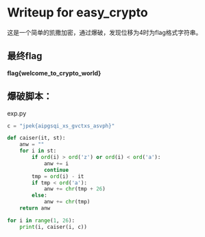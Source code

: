 # Writeup for easy_crypto
这是一个简单的凯撒加密，通过爆破，发现位移为4时为flag格式字符串。
## 最终flag
**flag{welcome_to_crypto_world}**

## 爆破脚本：

exp.py
```python
c = "jpek{aipgsqi_xs_gvctxs_asvph}"

def caiser(it, st):
    anw = ""
    for i in st:
        if ord(i) > ord('z') or ord(i) < ord('a'):
            anw += i
            continue
        tmp = ord(i) - it
        if tmp < ord('a'):
            anw += chr(tmp + 26)
        else:
            anw += chr(tmp)
    return anw

for i in range(1, 26):
    print(i, caiser(i, c))
```